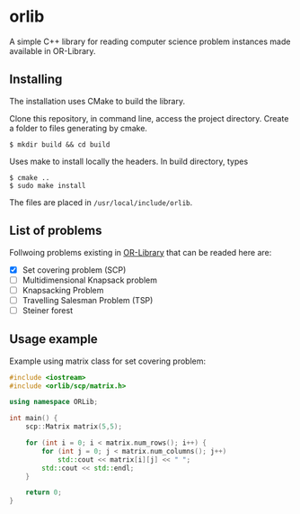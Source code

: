 # orlib
A simple C++ library for reading computer science problem instances made available in OR-Library.

## Installing

The installation uses CMake to build the library.

Clone this repository, in command line, access the project directory.
Create a folder to files generating by cmake.

```
$ mkdir build && cd build
```

Uses make to install locally the headers.
In build directory, types

```
$ cmake ..
$ sudo make install
```

The files are placed in `/usr/local/include/orlib`.

## List of problems

Follwoing problems existing in [OR-Library]() that can be readed here are:

- [X] Set covering problem (SCP)
- [ ] Multidimensional Knapsack problem
- [ ] Knapsacking Problem
- [ ] Travelling Salesman Problem (TSP)
- [ ] Steiner forest

## Usage example

Example using matrix class for set covering problem:

```c++
#include <iostream>
#include <orlib/scp/matrix.h>

using namespace ORLib;

int main() {
    scp::Matrix matrix(5,5);

    for (int i = 0; i < matrix.num_rows(); i++) {
        for (int j = 0; j < matrix.num_columns(); j++)
            std::cout << matrix[i][j] << " ";
        std::cout << std::endl;
    }

    return 0;
}
```
